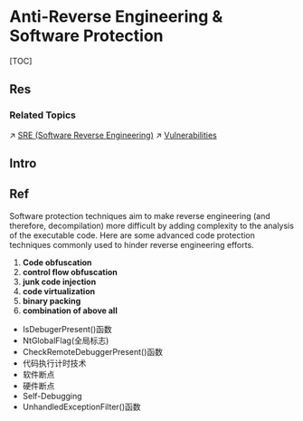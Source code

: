 # Anti-Reverse Engineering & Software Protection

[TOC]



## Res
### Related Topics
↗ [SRE (Software Reverse Engineering)](../SRE%20(Software%20Reverse%20Engineering)/SRE%20(Software%20Reverse%20Engineering).md)
↗ [Vulnerabilities](../../../../⛈️%20Risk%20Management/🦟%20Vulnerabilities/Vulnerabilities.md)



## Intro



## Ref
[🤔 What is decompilation? | JEB Documentation]: https://www.pnfsoftware.com/decompilation

Software protection techniques aim to make reverse engineering (and therefore, decompilation) more difficult by adding complexity to the analysis of the executable code. Here are some advanced code protection techniques commonly used to hinder reverse engineering efforts.
1. **Code obfuscation**
2. **control flow obfuscation**
3. **junk code injection**
4. **code virtualization**
5. **binary packing**
6. **combination of above all**

[🤔 软件中对抗逆向工程的8种方法]: https://mp.weixin.qq.com/s/hKvb4wG39b-KuL6endJJjA
- IsDebugerPresent()函数
- NtGlobalFlag(全局标志)
- CheckRemoteDebuggerPresent()函数
- 代码执行计时技术
- 软件断点
- 硬件断点
- Self-Debugging
- UnhandledExceptionFilter()函数
